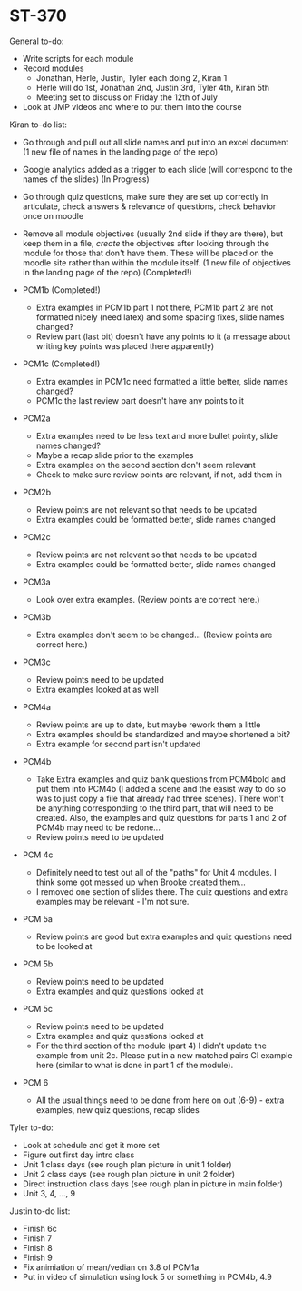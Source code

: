 # ST-370

General to-do:  

- Write scripts for each module  
- Record modules  
    + Jonathan, Herle, Justin, Tyler each doing 2, Kiran 1  
    + Herle will do 1st, Jonathan 2nd, Justin 3rd, Tyler 4th, Kiran 5th  
    + Meeting set to discuss on Friday the 12th of July  
- Look at JMP videos and where to put them into the course  

Kiran to-do list:

- Go through and pull out all slide names and put into an excel document (1 new file of names in the landing page of the repo)  
- Google analytics added as a trigger to each slide (will correspond to the names of the slides)  (In Progress)
- Go through quiz questions, make sure they are set up correctly in articulate, check answers & relevance of questions, check behavior once on moodle  
- Remove all module objectives (usually 2nd slide if they are there), but keep them in a file, *create* the objectives after looking through the module for those that don't have them.  These will be placed on the moodle site rather than within the module itself. (1 new file of objectives in the landing page of the repo)  (Completed!)

- PCM1b  (Completed!) 

    + Extra examples in PCM1b part 1 not there, PCM1b part 2 are not formatted nicely (need latex) and some spacing fixes, slide names changed?  
    + Review part (last bit) doesn't have any points to it (a message about writing key points was placed there apparently) 
    
- PCM1c (Completed!)

    + Extra examples in PCM1c need formatted a little better, slide names changed?  
    + PCM1c the last review part doesn't have any points to it 

- PCM2a  

    + Extra examples need to be less text and more bullet pointy, slide names changed?   
    + Maybe a recap slide prior to the examples  
    + Extra examples on the second section don't seem relevant  
    + Check to make sure review points are relevant, if not, add them in  
    
- PCM2b  

    + Review points are not relevant so that needs to be updated  
    + Extra examples could be formatted better, slide names changed  

- PCM2c  

    + Review points are not relevant so that needs to be updated  
    + Extra examples could be formatted better, slide names changed  
    
- PCM3a  

    + Look over extra examples. (Review points are correct here.)  
    
- PCM3b  

    + Extra examples don't seem to be changed...  (Review points are correct here.)   
- PCM3c  

    + Review points need to be updated  
    + Extra examples looked at as well  

- PCM4a  

    + Review points are up to date, but maybe rework them a little  
    + Extra examples should be standardized and maybe shortened a bit?  
    + Extra example for second part isn't updated  
    
- PCM4b  

    + Take Extra examples and quiz bank questions from PCM4bold and put them into PCM4b (I added a scene and the easist way to do so was to just copy a file that already had three scenes).  There won't be anything corresponding to the third part, that will need to be created.  Also, the examples and quiz questions for parts 1 and 2 of PCM4b may need to be redone...  
    + Review points need to be updated  

- PCM 4c  

    + Definitely need to test out all of the "paths" for Unit 4 modules.  I think some got messed up when Brooke created them...  
    + I removed one section of slides there.  The quiz questions and extra examples may be relevant - I'm not sure.  
    
- PCM 5a  

    + Review points are good but extra examples and quiz questions need to be looked at  
    
- PCM 5b  

    + Review points need to be updated  
    + Extra examples and quiz questions looked at  

- PCM 5c  

    + Review points need to be updated  
    + Extra examples and quiz questions looked at  
    + For the third section of the module (part 4) I didn't update the example from unit 2c.  Please put in a new matched pairs CI example here (similar to what is done in part 1 of the module).  
    
- PCM 6  

    + All the usual things need to be done from here on out (6-9) - extra examples, new quiz questions, recap slides 
    
Tyler to-do:  
- Look at schedule and get it more set  
- Figure out first day intro class  
- Unit 1 class days (see rough plan picture in unit 1 folder)  
- Unit 2 class days (see rough plan picture in unit 2 folder)  
- Direct instruction class days (see rough plan in picture in main folder)  
- Unit 3, 4, ..., 9  




Justin to-do list:  
- Finish 6c  
- Finish 7  
- Finish 8  
- Finish 9  
- Fix animiation of mean/vedian on 3.8 of PCM1a  
- Put in video of simulation using lock 5 or something in PCM4b, 4.9  


